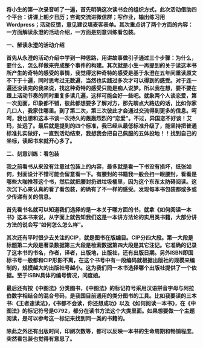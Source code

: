 **将小生的第一次录音听了一遍，首先明确这次读书会的组织方式，此次活动借助四个平台：讲课上朝夕日历；咨询交流进微信群；写作业，输出练习用Wordpress；活动反馈，意见建议填麦客表单。其次重点讲了两个方面的内容：一方面解读永澄的活动介绍，一方面是刻意训练看包装。**

**一、解读永澄的活动介绍**

**首先从永澄的活动介绍中学到一种思路，用讲故事做引子通过三个步骤：为什么，要什么，怎么样做来完成整个事件的构建。其次就是小生一再提到的关于读这本书所产生的奇特的感受的事情，我觉得这种奇特的感受是基于永澄在五年间重读原文不下于十遍，同时思考过无数遍，当然也实践过多次才可以得到的感受。对于连一遍还没读完的我来说，找这种奇特的感受只能是痴人说梦。所以我在想，要不要在跟上活动节奏的同时重复多读几遍，这样可能会好一些吧。就象两个人谈恋爱，第一次见面，印象都不错，彼此都想要多了解对方，那先聊点大路边的话，比如你家几口人，我家住哪里。到了第二次，第三次彼此才会通过交流得到更多的信息。呵呵，我也想和这本书谈一次持久的轰轰烈烈的“恋爱”。不过，异国恋不好谈！艾玛，扯远了。最后就是提到的四个标准，我已经从最低标准升级了，能坚持把普通标准扎实做好，一直到活动结束，我想我会把自己佩服的五体投地！！找到自己的坐标，读起书来就开心多了。**

**二、刻意训练：看包装**

**我之前看书从来没有注意过包装上的内容，最多就是看一下书没有损坏，纸张如何，封面设计不错可能会留意看一下。有腰封的书籍我一般会扫一眼腰封，看看是哪些大咖推荐这个书，然后就把腰封扔进垃圾桶里，因为这个东东太防碍阅读。这次沉下心来认真的看了看包装，的确有了不一样的感受。发现每本书包装都或多或少传递有关的信息。**

**首先看书名就可以知道我们选择的是一本关于哪方面的书，就拿《如何阅读一本书》这本书来说，从字面上就告知我们这是一本讲方法论的实用类书籍，大部分讲方法的说会写“如何怎么怎么样”。**

**其次还有平时很少去关注的CIP，就是图书在版编目。CIP分四大段。第一大段是标题第二大段是著录数据第三大段是检索数据第四大段是其它注记。它准确的记录了这本书的书名，作者，译者，出版地，出版社，还有出版日期。另外ISBN即国标书号一般都和CIP形影不离，在这个书号中有一段编码就根据出版社的规模来编制的，规模越大的出版社号越小。这为我们同一本书选择哪个出版社提供了一个依据。至于ISBN具体的编号情况，问度娘。**

**最后还有按《中图法》分类图书，《中图法》的标记符号采用汉语拼音字母与阿拉伯数字相结合的混合号码，是我国目前通用的类分图书的工具。比如我要读的三本书:《王者速读法》，《书都不会读，你还想成功》以及《如何阅读一本书》，在《中图法》的标记符号是G792，都分在读书方法这个大类里面。如果想要做一个主题阅读，是可以参考这一标记来找到同一类的书籍的。**

**除此之外还有出版时间，印刷次数等，都可以反映一本书的生命周期和畅销程度。突然看包装也觉得有意思了。**

